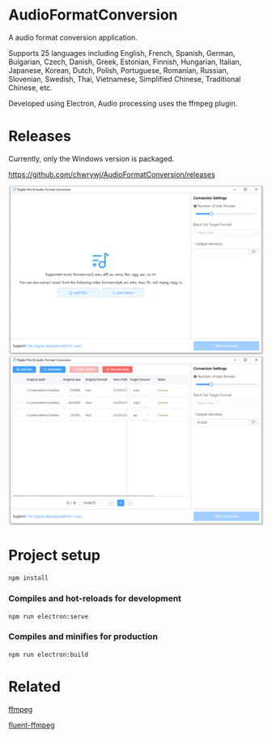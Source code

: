 # AudioFormatConversion
A audio format conversion application.

Supports 25 languages including English, French, Spanish, German, Bulgarian, Czech, Danish, Greek, Estonian, Finnish, Hungarian, Italian, Japanese, Korean, Dutch, Polish, Portuguese, Romanian, Russian, Slovenian, Swedish, Thai, Vietnamese, Simplified Chinese, Traditional Chinese, etc.

Developed using Electron, Audio processing uses the ffmpeg plugin.

# Releases
Currently, only the Windows version is packaged.

https://github.com/chwrywj/AudioFormatConversion/releases

![](https://github.com/chwrywj/AudioFormatConversion/blob/main/screenshot1.png)
![](https://github.com/chwrywj/AudioFormatConversion/blob/main/screenshot2.png)

# Project setup
```
npm install
```

### Compiles and hot-reloads for development
```
npm run electron:serve
```

### Compiles and minifies for production
```
npm run electron:build
```

# Related
[ffmpeg](https://www.ffmpeg.org/)

[fluent-ffmpeg](https://github.com/fluent-ffmpeg/node-fluent-ffmpeg)
